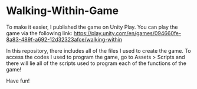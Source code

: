 # Walking-Within-Game

To make it easier, I published the game on Unity Play. You can play the game via the following link: https://play.unity.com/en/games/094660fe-8a83-489f-a692-12d32323afce/walking-within

In this repository, there includes all of the files I used to create the game. To access the codes I used to program the game, go to Assets > Scripts and 
there will lie all of the scripts used to program each of the functions of the game!

Have fun!

